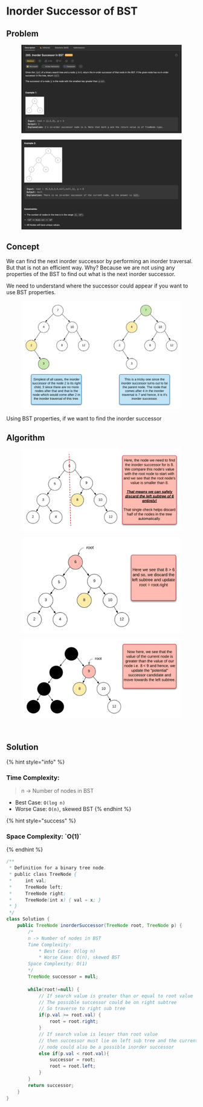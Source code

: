 # Inorder Successor of BST

## Problem

<figure><img src="../../.gitbook/assets/image (28).png" alt=""><figcaption></figcaption></figure>

<figure><img src="../../.gitbook/assets/image (51).png" alt=""><figcaption></figcaption></figure>

## Concept

We can find the next inorder successor by performing an inorder traversal. But that is not an efficient way. Why? Because we are not using any properties of the BST to find out what is the next inorder successor.

We need to understand where the successor could appear if you want to use BST properties.

<figure><img src="../../.gitbook/assets/image (5) (2).png" alt=""><figcaption></figcaption></figure>

Using BST properties, if we want to find the inorder successor

## Algorithm

<figure><img src="../../.gitbook/assets/image (9) (2).png" alt=""><figcaption></figcaption></figure>



<figure><img src="../../.gitbook/assets/image (52).png" alt=""><figcaption></figcaption></figure>



<figure><img src="../../.gitbook/assets/image (76).png" alt=""><figcaption></figcaption></figure>

<figure><img src="https://leetcode.com/problems/inorder-successor-in-bst/Figures/285/img11.png" alt=""><figcaption></figcaption></figure>

## Solution

{% hint style="info" %}
### Time Complexity:

> n -> Number of nodes in BST

* Best Case: `O(log n)`&#x20;
* Worse Case: `O(n)`, skewed BST
{% endhint %}

{% hint style="success" %}
### Space Complexity: \`O(1)\`
{% endhint %}

```java
/**
 * Definition for a binary tree node.
 * public class TreeNode {
 *     int val;
 *     TreeNode left;
 *     TreeNode right;
 *     TreeNode(int x) { val = x; }
 * }
 */
class Solution {
    public TreeNode inorderSuccessor(TreeNode root, TreeNode p) {
        /*
        n -> Number of nodes in BST
        Time Complexity:
            * Best Case: O(log n)
            * Worse Case: O(n), skewed BST
        Space Complexity: O(1)
        */
        TreeNode successor = null;

        while(root!=null) {
            // If search value is greater than or equal to root value
            // The possible successor could be on right subtree
            // So traverse to right sub tree
            if(p.val >= root.val) {
                root = root.right;
            } 
            // If search value is lesser than root value
            // then successor must lie on left sub tree and the current 
            // node could also be a possible inorder successor
            else if(p.val < root.val){
                successor = root;
                root = root.left;
            }
        } 
        return successor;  
    }
}
```
